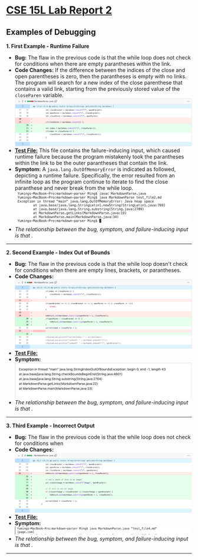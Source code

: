 # [CSE 15L Lab Report 2](https://yuming73.github.io/cse15l-lab-reports/lab-report-2-week-4.html)  
## Examples of Debugging      

**1. First Example - Runtime Failure**    
* **Bug:** The flaw in the previous code is that the while loop does not check for conditions when there are empty parantheses within the link.
* **Code Changes:** If the difference between the indices of the close and open parentheses is zero, then the parantheses is empty with no links. The program will search for a new index of the close parenthese that contains a valid link, starting from the previously stored value of the `closeParen` variable.
![code change diff 1](lab3_screenshot2.png)   
* **[Test File:](https://github.com/yuming73/markdown-parser/commit/c8a4acc428375c279d1824fb3340ee390fa525dd)** This file contains the failure-inducing input, which caused runtime failure because the program mistakenly took the parantheses within the link to be the outer parantheses that contain the link. 
* **Symptom:** A `java.lang.OutOfMemoryError` is indicated as followed, depicting a runtime failure. Specifically, the error resulted from an infinite loop as the program continue to iterate to find the close paranthese and never break from the while loop. 
![runtime failure](lab3_screenshot1.png)
* *The relationship between the bug, symptom, and failure-inducing input is that .*

---

**2. Second Example - Index Out of Bounds**    
* **Bug:** The flaw in the previous code is that the while loop doesn't check for conditions when there are empty lines, brackets, or parantheses. 
* **Code Changes:**   
![code change diff 2](lab3_screenshot3.png)       
* **[Test File:](https://github.com/AliceFeather/markdown-parser/commit/f1c06b8bcd78118fa2b44f3aef853795e8be72a0)**    
* **Symptom:**    
![index out of bounds](lab3_screenshot4.png)      
* *The relationship between the bug, symptom, and failure-inducing input is that .*

---   

**3. Third Example - Incorrect Output**    
* **Bug:** The flaw in the previous code is that the while loop does not check for conditions when  
* **Code Changes:**     
![code change diff 3](lab3_screenshot5.png)    
* **[Test File:](https://github.com/mdsflyboy/markdown-parser/commit/1d4caabbeca9b12818ed6c6ac9a620f2e69c22a1)**    
* **Symptom:**    
![incorrect output](lab3_screenshot6.png)    
* *The relationship between the bug, symptom, and failure-inducing input is that .* 

---   